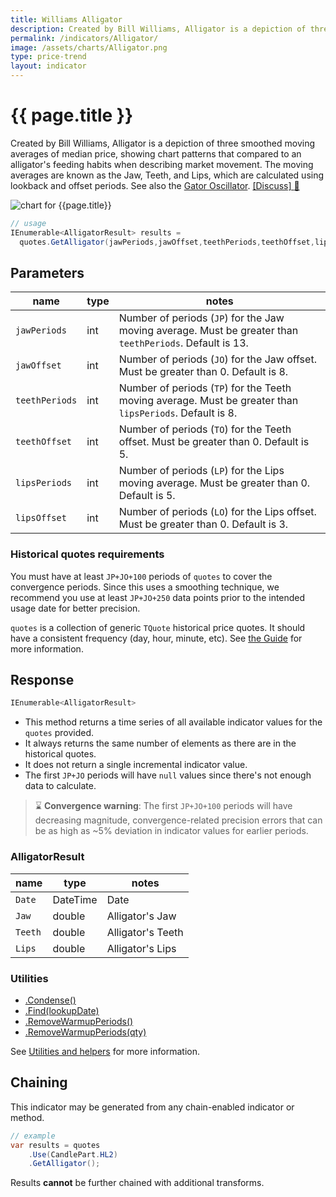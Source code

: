 ```yaml
---
title: Williams Alligator
description: Created by Bill Williams, Alligator is a depiction of three smoothed moving averages of median price, showing chart patterns that compared to an alligator's feeding habits when describing market movement. The moving averages are known as the Jaw, Teeth, and Lips, which are calculated using lookback and offset periods.  The related Gator Oscillator depicts periods of eating and resting.
permalink: /indicators/Alligator/
image: /assets/charts/Alligator.png
type: price-trend
layout: indicator
---
```


# {{ page.title }}

Created by Bill Williams, Alligator is a depiction of three smoothed moving averages of median price, showing chart patterns that compared to an alligator's feeding habits when describing market movement. The moving averages are known as the Jaw, Teeth, and Lips, which are calculated using lookback and offset periods.  See also the [Gator Oscillator]({{site.baseurl}}/indicators/Gator/#content).
[[Discuss] :speech_balloon:]({{site.github.repository_url}}/discussions/385 "Community discussion about this indicator")

![chart for {{page.title}}]({{site.baseurl}}{{page.image}})

```csharp
// usage
IEnumerable<AlligatorResult> results =
  quotes.GetAlligator(jawPeriods,jawOffset,teethPeriods,teethOffset,lipsPeriods,lipsOffset);
```

## Parameters

| name | type | notes
| -- |-- |--
| `jawPeriods` | int | Number of periods (`JP`) for the Jaw moving average.  Must be greater than `teethPeriods`.  Default is 13.
| `jawOffset` | int | Number of periods (`JO`) for the Jaw offset.  Must be greater than 0.  Default is 8.
| `teethPeriods` | int | Number of periods (`TP`) for the Teeth moving average.  Must be greater than `lipsPeriods`.  Default is 8.
| `teethOffset` | int | Number of periods (`TO`) for the Teeth offset.  Must be greater than 0.  Default is 5.
| `lipsPeriods` | int | Number of periods (`LP`) for the Lips moving average.  Must be greater than 0.  Default is 5.
| `lipsOffset` | int | Number of periods (`LO`) for the Lips offset.  Must be greater than 0.  Default is 3.

### Historical quotes requirements

You must have at least `JP+JO+100` periods of `quotes` to cover the convergence periods. Since this uses a smoothing technique, we recommend you use at least `JP+JO+250` data points prior to the intended usage date for better precision.

`quotes` is a collection of generic `TQuote` historical price quotes.  It should have a consistent frequency (day, hour, minute, etc).  See [the Guide]({{site.baseurl}}/guide/#historical-quotes) for more information.

## Response

```csharp
IEnumerable<AlligatorResult>
```

- This method returns a time series of all available indicator values for the `quotes` provided.
- It always returns the same number of elements as there are in the historical quotes.
- It does not return a single incremental indicator value.
- The first `JP+JO` periods will have `null` values since there's not enough data to calculate.

> :hourglass: **Convergence warning**: The first `JP+JO+100` periods will have decreasing magnitude, convergence-related precision errors that can be as high as ~5% deviation in indicator values for earlier periods.

### AlligatorResult

| name | type | notes
| -- |-- |--
| `Date` | DateTime | Date
| `Jaw` | double | Alligator's Jaw
| `Teeth` | double | Alligator's Teeth
| `Lips` | double | Alligator's Lips

### Utilities

- [.Condense()]({{site.baseurl}}/utilities#condense)
- [.Find(lookupDate)]({{site.baseurl}}/utilities#find-indicator-result-by-date)
- [.RemoveWarmupPeriods()]({{site.baseurl}}/utilities#remove-warmup-periods)
- [.RemoveWarmupPeriods(qty)]({{site.baseurl}}/utilities#remove-warmup-periods)

See [Utilities and helpers]({{site.baseurl}}/utilities#utilities-for-indicator-results) for more information.

## Chaining

This indicator may be generated from any chain-enabled indicator or method.

```csharp
// example
var results = quotes
    .Use(CandlePart.HL2)
    .GetAlligator();
```

Results **cannot** be further chained with additional transforms.

